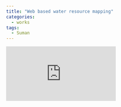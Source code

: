 ```yaml
---
title: "Web based water resource mapping"
categories:
  - works
tags:
  - Suman
---
```



<div class="iframe_container">
  <iframe src="http://202.53.173.182/iwrm/" frameborder="0" allowfullscreen="allowfullscreen"> </iframe>
</div>
